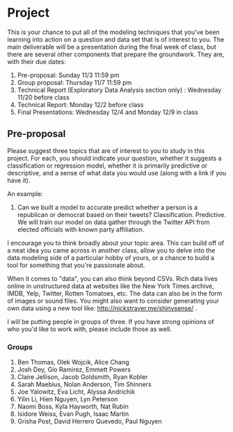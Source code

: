 # Project

This is your chance to put all of the modeling techniques that you've been learning into action on a question and data set that is of interest to you. The main deliverable will be a presentation during the final week of class, but there are several other components that prepare the groundwork. They are, with their due dates:

1. Pre-proposal: Sunday 11/3 11:59 pm
2. Group proposal: Thursday 11/7 11:59 pm
3. Technical Report (Exploratory Data Analysis section only) : Wednesday 11/20 before class
4. Technical Report: Monday 12/2 before class
5. Final Presentations: Wednesday 12/4 and Monday 12/9 in class

## Pre-proposal

Please suggest three topics that are of interest to you to study in this project. For each, you should indicate your question, whether it suggests a classification or regression model, whether it is primarily predictive or descriptive, and a sense of what data you would use (along with a link if you have it).

An example:

1. Can we built a model to accurate predict whether a person is a republican or democrat based on their tweets? Classification. Predictive. We will train our model on data gather through the Twitter API from elected officials with known party affiliation.

I encourage you to think broadly about your topic area. This can build off of a neat idea you came across in another class, allow you to delve into the data modeling side of a particular hobby of yours, or a chance to build a tool for something that you're passionate about.

When it comes to "data", you can also think beyond CSVs. Rich data lives online in unstructured data at websites like the New York Times archive, IMDB, Yelp, Twitter, Rotten Tomatoes, etc. The data can also be in the form of images or sound files. You might also want to consider generating your own data using a new tool like: http://nickstrayer.me/shinysense/ .

I will be putting people in groups of three. If you have strong opinions of who you'd like to work with, please include those as well.

### Groups

1. Ben Thomas, Olek Wojcik, Alice Chang
2. Josh Dey, Gio Ramirez, Emmett Powers
3. Claire Jellison, Jacob Goldsmith, Ryan Kobler 
4. Sarah Maebius, Nolan Anderson, Tim Shinners
5. Joe Yalowitz, Eva Licht, Alyssa Andrichik
6. Yilin Li, Hien Nguyen, Lyn Peterson
7. Naomi Boss, Kyla Hayworth, Nat Rubin
8. Isidore Weiss, Evan Pugh, Isaac Martin
9. Grisha Post, David Herrero Quevedo, Paul Nguyen

